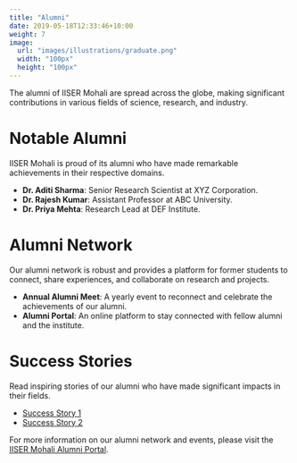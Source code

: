 ```yaml
---
title: "Alumni"
date: 2019-05-18T12:33:46+10:00
weight: 7
image:
  url: "images/illustrations/graduate.png"
  width: "100px"
  height: "100px"
---
```



The alumni of IISER Mohali are spread across the globe, making significant contributions in various fields of science, research, and industry.

<!-- ![IISER Mohali Alumni](/images/iiser-mohali-alumni.jpg) -->

# Notable Alumni

IISER Mohali is proud of its alumni who have made remarkable achievements in their respective domains.

- **Dr. Aditi Sharma**: Senior Research Scientist at XYZ Corporation.
- **Dr. Rajesh Kumar**: Assistant Professor at ABC University.
- **Dr. Priya Mehta**: Research Lead at DEF Institute.

# Alumni Network

Our alumni network is robust and provides a platform for former students to connect, share experiences, and collaborate on research and projects.

- **Annual Alumni Meet**: A yearly event to reconnect and celebrate the achievements of our alumni.
- **Alumni Portal**: An online platform to stay connected with fellow alumni and the institute.

# Success Stories

Read inspiring stories of our alumni who have made significant impacts in their fields.

- [Success Story 1](#)
- [Success Story 2](#)

For more information on our alumni network and events, please visit the [IISER Mohali Alumni Portal](#).

